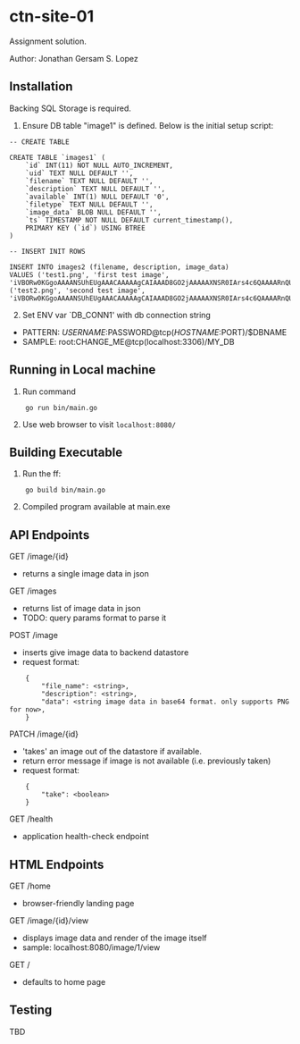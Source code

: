 # ctn-site-01

Assignment solution.

Author: Jonathan Gersam S. Lopez

## Installation
Backing SQL Storage is required.

1. Ensure DB table "image1" is defined. Below is the initial setup script:

```
-- CREATE TABLE

CREATE TABLE `images1` (
	`id` INT(11) NOT NULL AUTO_INCREMENT,
	`uid` TEXT NULL DEFAULT '',
	`filename` TEXT NULL DEFAULT '',
	`description` TEXT NULL DEFAULT '',
	`available` INT(1) NULL DEFAULT '0',
	`filetype` TEXT NULL DEFAULT '',
	`image_data` BLOB NULL DEFAULT '',
	`ts` TIMESTAMP NOT NULL DEFAULT current_timestamp(),
	PRIMARY KEY (`id`) USING BTREE
)

-- INSERT INIT ROWS

INSERT INTO images2 (filename, description, image_data) 
VALUES ('test1.png', 'first test image', 'iVBORw0KGgoAAAANSUhEUgAAACAAAAAgCAIAAAD8GO2jAAAAAXNSR0IArs4c6QAAAARnQU1BAACxjwv8YQUAAAAJcEhZcwAADsMAAA7DAcdvqGQAAAD0SURBVEhL7Y9RDsMwCEN7/+PuAlmIHUSANE2naR/rk6VGYGz1KF/mHwqOOXScMjUxo1FeiRQeTMjXvAyhqSy8N2QjWEPQFcnhSF7gzrbkOkJhw91siQmdpCAeuAkE3BCSeWf8nSwduHnVbF7FFTLxATKNvixLJ/pwkiEy8QGp9Z5+VyCL4L4hyUEmPsonBfZ2UWCtFwWGNwLxUWQxui/K+uXdSQpkvdlhzXx3fEFF1t2Kx4kUO2FQIy8Qk7nXYyslDhnUSAoq9IUsi25VnI/kBRXas6BUNAemBYB3HRfn4M3IosDBpAZHK/YKbvAULHkKFpTyBiM7FH7ahdgUAAAAAElFTkSuQmCC'),
('test2.png', 'second test image', 'iVBORw0KGgoAAAANSUhEUgAAACAAAAAgCAIAAAD8GO2jAAAAAXNSR0IArs4c6QAAAARnQU1BAACxjwv8YQUAAAAJcEhZcwAADsMAAA7DAcdvqGQAAAD0SURBVEhL7Y9RDsMwCEN7/+PuAlmIHUSANE2naR/rk6VGYGz1KF/mHwqOOXScMjUxo1FeiRQeTMjXvAyhqSy8N2QjWEPQFcnhSF7gzrbkOkJhw91siQmdpCAeuAkE3BCSeWf8nSwduHnVbF7FFTLxATKNvixLJ/pwkiEy8QGp9Z5+VyCL4L4hyUEmPsonBfZ2UWCtFwWGNwLxUWQxui/K+uXdSQpkvdlhzXx3fEFF1t2Kx4kUO2FQIy8Qk7nXYyslDhnUSAoq9IUsi25VnI/kBRXas6BUNAemBYB3HRfn4M3IosDBpAZHK/YKbvAULHkKFpTyBiM7FH7ahdgUAAAAAElFTkSuQmCC');

```

2. Set ENV var `DB_CONN1' with db connection string

* PATTERN: $USERNAME:$PASSWORD@tcp($HOSTNAME:$PORT)/$DBNAME
* SAMPLE: root:CHANGE_ME@tcp(localhost:3306)/MY_DB

## Running in Local machine
1. Run command
```
    go run bin/main.go
```

2. Use web browser to visit `localhost:8080/`

## Building Executable
1. Run the ff:
```
    go build bin/main.go
```

2. Compiled program available at main.exe

## API Endpoints

GET /image/{id}
* returns a single image data in json

GET /images
* returns list of image data in json
* TODO: query params format to parse it

POST /image
* inserts give image data to backend datastore
* request format:

```
    {
        "file_name": <string>,
        "description": <string>,
        "data": <string image data in base64 format. only supports PNG for now>,
    }
```

PATCH /image/{id}
* 'takes' an image out of the datastore if available.
* return error message if image is not available (i.e. previously taken)
* request format:
```
    {
        "take": <boolean>
    }
```

GET /health
* application health-check endpoint

## HTML Endpoints

GET /home
* browser-friendly landing page

GET /image/{id}/view
* displays image data and render of the image itself
* sample: localhost:8080/image/1/view

GET /
* defaults to home page


## Testing
TBD